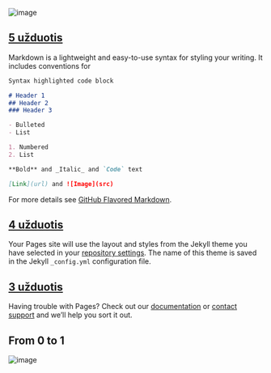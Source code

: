 ![image](https://i.redd.it/n0bxkzn1jpsz.jpg)

## [5 užduotis](https://github.com/brigitac/penkta_uzduotis)

Markdown is a lightweight and easy-to-use syntax for styling your writing. It includes conventions for

```markdown
Syntax highlighted code block

# Header 1
## Header 2
### Header 3

- Bulleted
- List

1. Numbered
2. List

**Bold** and _Italic_ and `Code` text

[Link](url) and ![Image](src)
```

For more details see [GitHub Flavored Markdown](https://guides.github.com/features/mastering-markdown/).

## [4 užduotis](https://github.com/brigitac/Vector)

Your Pages site will use the layout and styles from the Jekyll theme you have selected in your [repository settings](https://github.com/brigitac/brigitac.github.io/settings). The name of this theme is saved in the Jekyll `_config.yml` configuration file.

## [3 užduotis](https://github.com/brigitac/trecia_uzduotis)

Having trouble with Pages? Check out our [documentation](https://help.github.com/categories/github-pages-basics/) or [contact support](https://github.com/contact) and we’ll help you sort it out.

## From 0 to 1

![image](http://s1.funon.cc/img/orig/201702/23/58aeacc80ad90.png)

